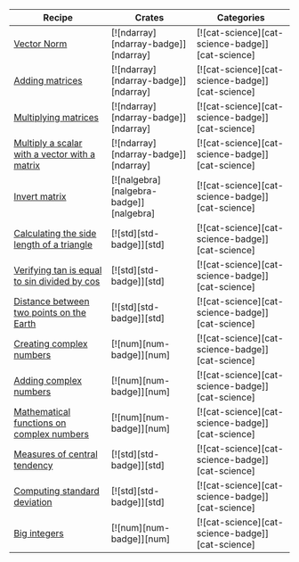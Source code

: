 | Recipe | Crates | Categories |
|--------|--------|------------|
| [Vector Norm][vector-norm] | [![ndarray][ndarray-badge]][ndarray] | [![cat-science][cat-science-badge]][cat-science] |
| [Adding matrices][add-matrices] | [![ndarray][ndarray-badge]][ndarray] | [![cat-science][cat-science-badge]][cat-science] |
| [Multiplying matrices][multiply-matrices] | [![ndarray][ndarray-badge]][ndarray] | [![cat-science][cat-science-badge]][cat-science] |
| [Multiply a scalar with a vector with a matrix][multiply-scalar-vector-matrix] | [![ndarray][ndarray-badge]][ndarray] | [![cat-science][cat-science-badge]][cat-science] |
| [Invert matrix][invert-matrix] | [![nalgebra][nalgebra-badge]][nalgebra] | [![cat-science][cat-science-badge]][cat-science] |
| [Calculating the side length of a triangle][side-length] | [![std][std-badge]][std] | [![cat-science][cat-science-badge]][cat-science] |
| [Verifying tan is equal to sin divided by cos][tan-sin-cos] | [![std][std-badge]][std] | [![cat-science][cat-science-badge]][cat-science] |
| [Distance between two points on the Earth][latitude-longitude] | [![std][std-badge]][std] | [![cat-science][cat-science-badge]][cat-science] |
| [Creating complex numbers][create-complex] | [![num][num-badge]][num] | [![cat-science][cat-science-badge]][cat-science] |
| [Adding complex numbers][add-complex] | [![num][num-badge]][num] | [![cat-science][cat-science-badge]][cat-science] |
| [Mathematical functions on complex numbers][mathematical-functions] | [![num][num-badge]][num] | [![cat-science][cat-science-badge]][cat-science] |
| [Measures of central tendency][ex-central-tendency] | [![std][std-badge]][std] | [![cat-science][cat-science-badge]][cat-science] |
| [Computing standard deviation][ex-standard-deviation] | [![std][std-badge]][std] | [![cat-science][cat-science-badge]][cat-science] |
| [Big integers][big-integers] | [![num][num-badge]][num] | [![cat-science][cat-science-badge]][cat-science] |

[vector-norm]: linear_algebra.md#vector-norm
[add-matrices]: linear_algebra.md#adding-matrices
[multiply-matrices]: linear_algebra.md#multiplying-matrices
[multiply-scalar-vector-matrix]: linear_algebra.md#multiply-a-scalar-with-a-vector-with-a-matrix
[invert-matrix]: linear_algebra.md#invert-matrix
[side-length]: trigonometry.md#calculating-the-side-length-of-a-triangle
[tan-sin-cos]: trigonometry.md#verifying-tan-is-equal-to-sin-divided-by-cos
[latitude-longitude]: trigonometry.md#distance-between-two-points-on-the-earth
[create-complex]: complex_numbers.md#creating-complex-numbers
[add-complex]: complex_numbers.md#adding-complex-numbers
[mathematical-functions]: complex_numbers.md#mathematical-functions
[ex-central-tendency]: statistics.md#measures-of-central-tendency
[ex-standard-deviation]: statistics.md#standard-deviation
[big-integers]: miscellaneous.md#big-integers
